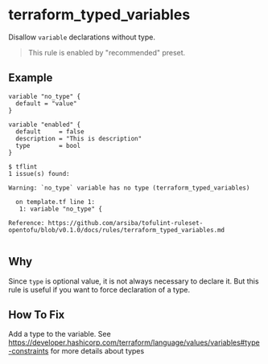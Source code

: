 # terraform_typed_variables

Disallow `variable` declarations without type.

> This rule is enabled by "recommended" preset.

## Example

```hcl
variable "no_type" {
  default = "value"
}

variable "enabled" {
  default     = false
  description = "This is description"
  type        = bool
}
```

```
$ tflint
1 issue(s) found:

Warning: `no_type` variable has no type (terraform_typed_variables)

  on template.tf line 1:
   1: variable "no_type" {

Reference: https://github.com/arsiba/tofulint-ruleset-opentofu/blob/v0.1.0/docs/rules/terraform_typed_variables.md
 
```

## Why

Since `type` is optional value, it is not always necessary to declare it. But this rule is useful if you want to force declaration of a type.

## How To Fix
Add a type to the variable. See https://developer.hashicorp.com/terraform/language/values/variables#type-constraints for more details about types

